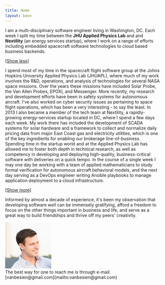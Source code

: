```yaml
---
title: Home
layout: base
---
```


I am a multi-disciplinary software engineer living in Washington, DC. Each week I split my time between the **JHU Applied Physics Lab** and and **Nextility** (an energy services startup), where I work on a range of efforts including embedded spacecraft software technologies to cloud based business backends.

<a id="read_less_link" href="#">[Show less]</a>

<span class="read_more_content">
I spend most of my time in the spacecraft flight software group at the Johns Hopkins University Applied Physics Lab (JHUAPL), where much of my work involves the R&amp;D, operations, and analysis of technologies for several NASA space missions. Over the years these missions have included Solar Probe, the Van Allen Probes, EPOXI, and Messenger. More recently, my research and development efforts have been in safety systems for autonomous aircraft. I've also worked on cyber security issues as pertaining to space flight operations, which has been a very interesting - to say the least.
</span>

<span class="read_more_content">
In 2013 I also became a member of the tech team at Nextility, a rapidly-growing energy-services startup located in DC, where I spend a few days each week. My work there has included the development of SCADA systems for solar hardware and a framework to collect and normalize daily pricing data from major East Coast gas and electricity utilities, which is one of the key ingredients for enabling our brokerage line-of-business.
</span>

<span class="read_more_content">
Spending time in the startup world and at the Applied Physics Lab has allowed me to foster both depth in technical research, as well as competency in developing and deploying high-quality, business-critical software with deliveries on a quick tempo. In the course of a single week I may one day be working with a team of applied mathematicians to study formal verification for autonomous aircraft behavioral models, and the next day serving as a DevOps engineer writing Ansible playbooks to manage application deployment to a cloud infrastructure.
</span>

<a id="read_more_link" href="#">[Show more]</a>

Informed by almost a decade of experience, it's been my observation that developing software *well* can be immensely gratifying, afford a freedom to focus on the other things important in business and life, and serve as a great way to build friendships and thrive off my peers' creativity.

<img id="my-photo" src="/resources/images/BB-10.jpg" />

<br />
The best way for one to reach me is through e-mail: [vanbesien@gmail.com](mailto:vanbesien@gmail.com)
